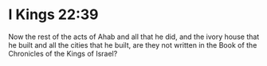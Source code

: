 # I Kings 22:39

Now the rest of the acts of Ahab and all that he did, and the ivory house that he built and all the cities that he built, are they not written in the Book of the Chronicles of the Kings of Israel?
